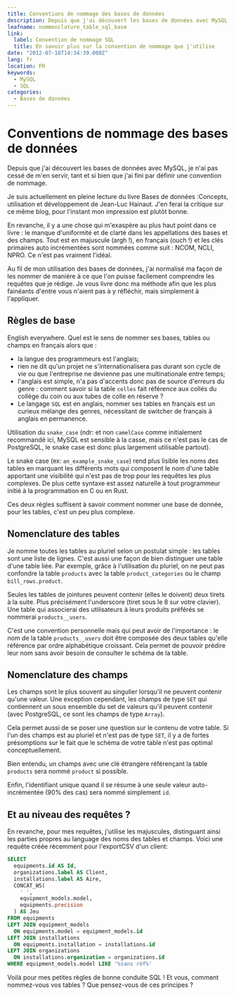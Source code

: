 ```yaml
---
title: Conventions de nommage des bases de données
description: Depuis que j'ai découvert les bases de données avec MySQL, je n'ai pas cessé de m'en servir, tant et si bien que j'ai fini par définir une convention de nommage.
leafname: nommenclature_table_sql_base
link:
  label: Convention de nommage SQL
  title: En savoir plus sur la convention de nommage que j'utilise
date: "2012-07-18T14:34:39.000Z"
lang: fr
location: FR
keywords:
  - MySQL
  - SQL
categories:
  - Bases de données
---
```


# Conventions de nommage des bases de données

Depuis que j'ai découvert les bases de données avec MySQL, je n'ai pas cessé de m'en servir, tant et si bien que j'ai fini par définir une convention de nommage.

Je suis actuellement en pleine lecture du livre Bases de données :Concepts, utilisation et développement de Jean-Luc Hainaut. J'en ferai la critique sur ce même blog, pour l'instant mon impression est plutôt bonne.

En revanche, il y a une chose qui m'exaspère au plus haut point dans ce livre : le manque d'uniformité et de clarté dans les appellations des bases et des champs. Tout est en majuscule (argh !), en français (ouch !) et les clés primaires auto incrémentées sont nommées comme suit : NCOM, NCLI, NPRO. Ce n'est pas vraiment l'idéal.

Au fil de mon utilisation des bases de données, j'ai normalisé ma façon de les nommer de manière à ce que l'on puisse facilement comprendre les requêtes que je rédige. Je vous livre donc ma méthode afin que les plus fainéants d'entre vous n'aient pas à y réfléchir, mais simplement à l'appliquer.

## Règles de base

English everywhere. Quel est le sens de nommer ses bases, tables ou champs en français alors que :

- la langue des programmeurs est l'anglais;
- rien ne dit qu'un projet ne s'internationalisera pas durant son cycle de vie ou que l'entreprise ne devienne pas une multinationale entre temps;
- l'anglais est simple, n'a pas d'accents donc pas de source d'erreurs du genre : comment savoir si la table `colles` fait référence aux collés du collège du coin ou aux tubes de colle en réserve ?
- Le langage `SQL` est en anglais, nommer ses tables en français est un curieux mélange des genres, nécessitant de switcher de français à anglais en permanence.

Utilisation du `snake_case` (ndr: et non `camelCase` comme initialement recommandé ici, MySQL est sensible à la casse, mais ce n'est pas le cas de PostgreSQL, le snake case est donc plus largement utilisable partout).

Le snake case (ex: `an_example_snake_case`) rend plus lisible les noms des tables en marquant les différents mots qui composent le nom d'une table apportant une visibilité qui n'est pas de trop pour les requêtes les plus complexes. De plus cette syntaxe est assez naturelle à tout programmeur initié à la programmation en C ou en Rust.

Ces deux règles suffisent à savoir comment nommer une base de donnée, pour les tables, c'est un peu plus complexe.

## Nomenclature des tables

Je nomme toutes les tables au pluriel selon un postulat simple : les tables sont une liste de lignes. C'est aussi une façon de bien distinguer une table d'une table liée. Par exemple, grâce à l'utilisation du pluriel, on ne peut pas confondre la table `products` avec la table `product_categories` ou le champ `bill_rows.product`.

Seules les tables de jointures peuvent contenir (elles le doivent) deux tirets à la suite. Plus précisément l'underscore (tiret sous le 8 sur votre clavier). Une table qui associerai des utilisateurs à leurs produits préférés se nommerai `products__users`.

C'est une convention personnelle mais qui peut avoir de l'importance : le nom de la table `products__users` doit être composée des deux tables qu'elle référence par ordre alphabétique croissant. Cela permet de pouvoir prédire leur nom sans avoir besoin de consulter le schéma de la table.

## Nomenclature des champs

Les champs sont le plus souvent au singulier lorsqu'il ne peuvent contenir qu'une valeur. Une exception cependant, les champs de type `SET` qui contiennent un sous ensemble du set de valeurs qu'il peuvent contenir (avec PostgreSQL, ce sont les champs de type `Array`).

Cela permet aussi de se poser une question sur le contenu de votre table. Si l'un des champs est au pluriel et n'est pas de type `SET`, il y a de fortes présomptions sur le fait que le schéma de votre table n'est pas optimal conceptuellement.

Bien entendu, un champs avec une clé étrangère référençant la table `products` sera nommé `product` si possible.

Enfin, l'identifiant unique quand il se résume à une seule valeur auto-incrémentée (90% des cas) sera nommé simplement `id`.

## Et au niveau des requêtes ?

En revanche, pour mes requêtes, j'utilise les majuscules, distinguant ainsi les parties propres au language des noms des tables et champs. Voici une requête créée récemment pour l'exportCSV d'un client:

```sql
SELECT
  equipments.id AS Id,
  organizations.label AS Client,
  installations.label AS Aire,
  CONCAT_WS(
    ' ',
    equipment_models.model,
    equipments.precision
  ) AS Jeu
FROM equipments
LEFT JOIN equipment_models
  ON equipments.model = equipment_models.id
LEFT JOIN installations
  ON equipments.installation = installations.id
LEFT JOIN organizations
  ON installations.organization = organizations.id
WHERE equipment_models.model LIKE '%sans réf%'
```

Voilà pour mes petites règles de bonne conduite SQL ! Et vous, comment nommez-vous vos tables ? Que pensez-vous de ces principes ?

